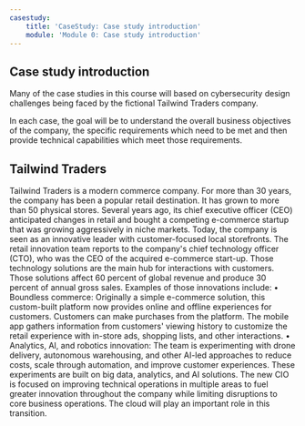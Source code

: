 ```yaml
---
casestudy:
    title: 'CaseStudy: Case study introduction'
    module: 'Module 0: Case study introduction'
---
```


## Case study introduction

Many of the case studies in this course will based on cybersecurity design challenges being faced by the fictional Tailwind Traders company.

In each case, the goal will be to understand the overall business objectives of the company, the specific requirements which need to be met and then provide technical capabilities which meet those requirements.

## Tailwind Traders
 
Tailwind Traders is a modern commerce company. For more than 30 years, the company has been a popular retail destination. It has grown to more than 50 physical stores. Several years ago, its chief executive officer (CEO) anticipated changes in retail and bought a competing e-commerce startup that was growing aggressively in niche markets. Today, the company is seen as an innovative leader with customer-focused local storefronts. 
The retail innovation team reports to the company's chief technology officer (CTO), who was the CEO of the acquired e-commerce start-up. Those technology solutions are the main hub for interactions with customers. Those solutions affect 60 percent of global revenue and produce 30 percent of annual gross sales. Examples of those innovations include:
•	Boundless commerce: Originally a simple e-commerce solution, this custom-built platform now provides online and offline experiences for customers. Customers can make purchases from the platform. The mobile app gathers information from customers' viewing history to customize the retail experience with in-store ads, shopping lists, and other interactions.
•	Analytics, AI, and robotics innovation: The team is experimenting with drone delivery, autonomous warehousing, and other AI-led approaches to reduce costs, scale through automation, and improve customer experiences. These experiments are built on big data, analytics, and AI solutions.
The new CIO is focused on improving technical operations in multiple areas to fuel greater innovation throughout the company while limiting disruptions to core business operations. The cloud will play an important role in this transition.
